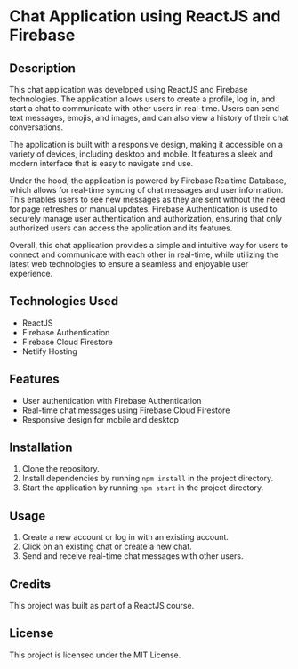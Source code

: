 Chat Application using ReactJS and Firebase
===========================================

Description
-----------

This chat application was developed using ReactJS and Firebase technologies. The application allows users to create a profile, log in, and start a chat to communicate with other users in real-time. Users can send text messages, emojis, and images, and can also view a history of their chat conversations.

The application is built with a responsive design, making it accessible on a variety of devices, including desktop and mobile. It features a sleek and modern interface that is easy to navigate and use.

Under the hood, the application is powered by Firebase Realtime Database, which allows for real-time syncing of chat messages and user information. This enables users to see new messages as they are sent without the need for page refreshes or manual updates. Firebase Authentication is used to securely manage user authentication and authorization, ensuring that only authorized users can access the application and its features.

Overall, this chat application provides a simple and intuitive way for users to connect and communicate with each other in real-time, while utilizing the latest web technologies to ensure a seamless and enjoyable user experience.


Technologies Used
-----------------

-   ReactJS
-   Firebase Authentication
-   Firebase Cloud Firestore
-   Netlify Hosting

Features
--------
-   User authentication with Firebase Authentication
-   Real-time chat messages using Firebase Cloud Firestore
-   Responsive design for mobile and desktop

Installation
------------

1.  Clone the repository.
2.  Install dependencies by running `npm install` in the project directory.
5.  Start the application by running `npm start` in the project directory.

Usage
-----

1.  Create a new account or log in with an existing account.
2.  Click on an existing chat or create a new chat.
3.  Send and receive real-time chat messages with other users.

Credits
-----

This project was built as part of a ReactJS course.

License
-----

This project is licensed under the MIT License.
